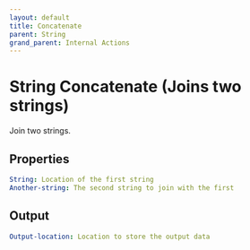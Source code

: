 ```yaml
---
layout: default
title: Concatenate
parent: String
grand_parent: Internal Actions
---
```

# String Concatenate (Joins two strings)
Join two strings.

## Properties
```yaml
String: Location of the first string
Another-string: The second string to join with the first
```

## Output
```yaml
Output-location: Location to store the output data
```
